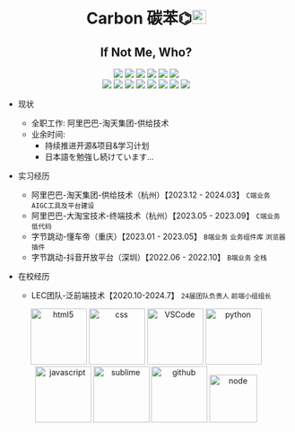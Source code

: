 
<p align="center">
<h1 height="200px" align="center">Carbon 碳苯⌬<img src="https://cdn.jsdelivr.net/gh/MaleWeb/picture/images/techblog/hi.gif" width="25"></h1>
<!-- <h3 align="center">20级本科生，梦想是成为JS Master!</h3> -->
<h2 height="200px" align="center">If Not Me, Who?</h2>
</p>
<p align="center">
<div align="center">
  <img src="https://img.shields.io/badge/-Git-ee462c?style=flat&logo=git&logoColor=white">
  <img src="https://img.shields.io/badge/-Nginx-408e43?style=flat&logo=nginx&logoColor=white">
  <img src="https://img.shields.io/badge/-Webpack-%232C3A42?style=flat-square&logo=webpack">
  <img src="https://img.shields.io/badge/-Github-black?style=flat&logo=github">
  <img src="https://img.shields.io/badge/-ESLint-%234B32C3?style=flat-square&logo=eslint">
  <img src="https://img.shields.io/badge/-Express-%33A2?style=flat-square&logo=Express">
</div>
<div align="center">
  <img src="https://img.shields.io/badge/-JavaScript-f6da1c?style=flat&logo=javascript&logoColor=white">
  <img src="https://img.shields.io/badge/-TypeScript-2b6dbf?style=flat&logo=typescript&logoColor=white">
  <img src="https://img.shields.io/badge/-Vue-46b882?style=flat&logo=vue.js&logoColor=white">
  <img src="https://img.shields.io/badge/-React-00b4ce?style=flat&logo=react&logoColor=white">
  <img src="https://img.shields.io/badge/-Node.js-3C873A?style=flat&logo=Node.js&logoColor=white">
  <img src="https://img.shields.io/badge/-Koa-33333D?style=flat&logo=koa&logoColor=white">
  <img src="https://img.shields.io/badge/-less-bf608e?style=flat&logo=less&logoColor=white">
  <img src="https://img.shields.io/badge/wechat_miniprogram-09b955?style=flat&logo=wechat&logoColor=white">
</div>
<p></p>

- 现状
     - 全职工作: 阿里巴巴-淘天集团-供给技术
     - 业余时间:
          - 持续推进开源&项目&学习计划
          - 日本語を勉強し続けています...
- 实习经历
     - 阿里巴巴-淘天集团-供给技术（杭州）【2023.12 - 2024.03】 `C端业务` `AIGC工具及平台建设` 
     - 阿里巴巴-大淘宝技术-终端技术（杭州）【2023.05 - 2023.09】 `C端业务` `低代码`
     - 字节跳动-懂车帝（重庆）【2023.01 - 2023.05】 `B端业务` `业务组件库` `浏览器插件`
     - 字节跳动-抖音开放平台（深圳）【2022.06 - 2022.10】 `B端业务` `全栈`
 
- 在校经历
     - LEC团队-泛前端技术【2020.10-2024.7】 `24届团队负责人` `前端小组组长`

<!-- 
<div align="center"> 
    <img src="https://github-readme-streak-stats.herokuapp.com/?user=CoderSerio" /> 
</div>
-->

<div align="center">
  <img alt="html5" src="https://media.giphy.com/media/XAxylRMCdpbEWUAvr8/giphy.gif" width="100" title="html">
  <img alt="css" src="https://media.giphy.com/media/fsEaZldNC8A1PJ3mwp/giphy.gif" width="100" title="css">
  <img alt="VSCode" src="https://i.giphy.com/media/IdyAQJVN2kVPNUrojM/200.webp" width="100" title="vscode">
  <img alt="python" src="https://i.giphy.com/media/LMt9638dO8dftAjtco/200.webp" width="100" title="python">
  <img alt="javascript" src="https://media3.giphy.com/media/ln7z2eWriiQAllfVcn/200w.webp" width="100" title="javascript">
  <img alt="sublime" src="https://media.giphy.com/media/jnDKffgCfGYOp6cMTK/giphy.gif" width="100" title="sublime">
  <img alt="github" src="https://i.giphy.com/media/KzJkzjggfGN5Py6nkT/200.webp" width="100" title="github">
  <img alt="node" src="https://media.giphy.com/media/kdFc8fubgS31b8DsVu/giphy.gif" width="85" title="node">
</div>
